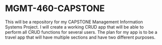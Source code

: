 # MGMT-460-CAPSTONE
This will be a repository for my CAPSTONE Management Information Systems Project. I will create a working CRUD app that will be able to perform all CRUD functions for several users. The plan for my app is to be a travel app that will have multiple sections and have two different purposes.
